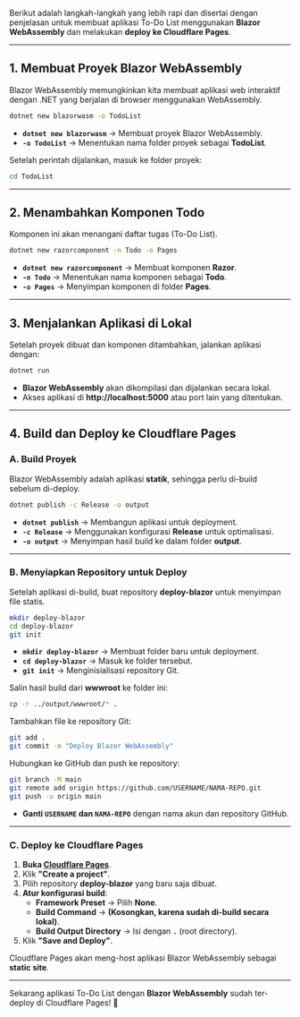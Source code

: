 Berikut adalah langkah-langkah yang lebih rapi dan disertai dengan penjelasan untuk membuat aplikasi To-Do List menggunakan **Blazor WebAssembly** dan melakukan **deploy ke Cloudflare Pages**.

---

## **1. Membuat Proyek Blazor WebAssembly**
Blazor WebAssembly memungkinkan kita membuat aplikasi web interaktif dengan .NET yang berjalan di browser menggunakan WebAssembly.

```sh
dotnet new blazorwasm -o TodoList
```
- **`dotnet new blazorwasm`** → Membuat proyek Blazor WebAssembly.
- **`-o TodoList`** → Menentukan nama folder proyek sebagai **TodoList**.

Setelah perintah dijalankan, masuk ke folder proyek:
```sh
cd TodoList
```

---

## **2. Menambahkan Komponen Todo**
Komponen ini akan menangani daftar tugas (To-Do List).

```sh
dotnet new razorcomponent -n Todo -o Pages
```
- **`dotnet new razorcomponent`** → Membuat komponen **Razor**.
- **`-n Todo`** → Menentukan nama komponen sebagai **Todo**.
- **`-o Pages`** → Menyimpan komponen di folder **Pages**.

---

## **3. Menjalankan Aplikasi di Lokal**
Setelah proyek dibuat dan komponen ditambahkan, jalankan aplikasi dengan:

```sh
dotnet run
```
- **Blazor WebAssembly** akan dikompilasi dan dijalankan secara lokal.
- Akses aplikasi di **http://localhost:5000** atau port lain yang ditentukan.

---

## **4. Build dan Deploy ke Cloudflare Pages**
### **A. Build Proyek**
Blazor WebAssembly adalah aplikasi **statik**, sehingga perlu di-build sebelum di-deploy.

```sh
dotnet publish -c Release -o output
```
- **`dotnet publish`** → Membangun aplikasi untuk deployment.
- **`-c Release`** → Menggunakan konfigurasi **Release** untuk optimalisasi.
- **`-o output`** → Menyimpan hasil build ke dalam folder **output**.

---

### **B. Menyiapkan Repository untuk Deploy**
Setelah aplikasi di-build, buat repository **deploy-blazor** untuk menyimpan file statis.

```sh
mkdir deploy-blazor
cd deploy-blazor
git init
```
- **`mkdir deploy-blazor`** → Membuat folder baru untuk deployment.
- **`cd deploy-blazor`** → Masuk ke folder tersebut.
- **`git init`** → Menginisialisasi repository Git.

Salin hasil build dari **wwwroot** ke folder ini:
```sh
cp -r ../output/wwwroot/* .
```

Tambahkan file ke repository Git:
```sh
git add .
git commit -m "Deploy Blazor WebAssembly"
```

Hubungkan ke GitHub dan push ke repository:
```sh
git branch -M main
git remote add origin https://github.com/USERNAME/NAMA-REPO.git
git push -u origin main
```
- **Ganti `USERNAME` dan `NAMA-REPO`** dengan nama akun dan repository GitHub.

---

### **C. Deploy ke Cloudflare Pages**
1. **Buka [Cloudflare Pages](https://pages.cloudflare.com/)**.
2. Klik **"Create a project"**.
3. Pilih repository **deploy-blazor** yang baru saja dibuat.
4. **Atur konfigurasi build**:
   - **Framework Preset** → Pilih **None**.
   - **Build Command** → **(Kosongkan, karena sudah di-build secara lokal)**.
   - **Build Output Directory** → Isi dengan **`.`** (root directory).
5. Klik **"Save and Deploy"**.

Cloudflare Pages akan meng-host aplikasi Blazor WebAssembly sebagai **static site**.

---

Sekarang aplikasi To-Do List dengan **Blazor WebAssembly** sudah ter-deploy di Cloudflare Pages! 🚀
